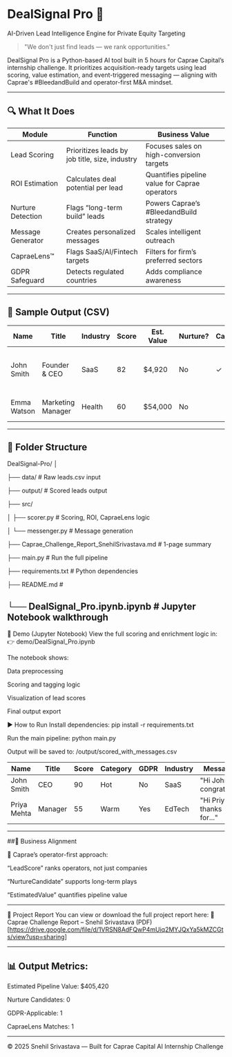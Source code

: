 # DealSignal Pro 🚀  
AI-Driven Lead Intelligence Engine for Private Equity Targeting

> "We don't just find leads — we rank opportunities."  

DealSignal Pro is a Python-based AI tool built in 5 hours for Caprae Capital’s internship challenge. It prioritizes acquisition-ready targets using lead scoring, value estimation, and event-triggered messaging — aligning with Caprae's #BleedandBuild and operator-first M&A mindset.

---

## 🔍 What It Does

| Module              | Function                                        | Business Value                                  |
|---------------------|-------------------------------------------------|--------------------------------------------------|
| Lead Scoring        | Prioritizes leads by job title, size, industry  | Focuses sales on high-conversion targets         |
| ROI Estimation      | Calculates deal potential per lead              | Quantifies pipeline value for Caprae operators   |
| Nurture Detection   | Flags “long-term build” leads                   | Powers Caprae’s #BleedandBuild strategy          |
| Message Generator   | Creates personalized messages                   | Scales intelligent outreach                      |
| CapraeLens™         | Flags SaaS/AI/Fintech targets                   | Filters for firm’s preferred sectors             |
| GDPR Safeguard      | Detects regulated countries                     | Adds compliance awareness                        |

---

## 💼 Sample Output (CSV)

| Name         | Title             | Industry | Score | Est. Value | Nurture? | CapraeLens | Message Preview                        |
|--------------|-------------------|----------|-------|------------|----------|------------|----------------------------------------|
| John Smith   | Founder & CEO     | SaaS     | 82    | $4,920     | No       | ✓          | “Hi John, I noticed your growth in…”   |
| Emma Watson  | Marketing Manager | Health   | 60    | $54,000    | No       |            | “Hi Emma, I’d love to connect…”        |

---

## 📁 Folder Structure

DealSignal-Pro/
│

├── data/ # Raw leads.csv input

├── output/ # Scored leads output

├── src/

│ ├── scorer.py # Scoring, ROI, CapraeLens logic

│ └── messenger.py # Message generation

├── Caprae_Challenge_Report_SnehilSrivastava.md  # 1-page summary

├── main.py # Run the full pipeline

├── requirements.txt # Python dependencies

├── README.md # 

└── DealSignal_Pro.ipynb.ipynb     # Jupyter Notebook walkthrough
---

📓 Demo (Jupyter Notebook)
View the full scoring and enrichment logic in:
👉 demo/DealSignal_Pro.ipynb

The notebook shows:

Data preprocessing

Scoring and tagging logic

Visualization of lead scores

Final output export

▶️ How to Run
Install dependencies:
pip install -r requirements.txt

Run the main pipeline:
python main.py

Output will be saved to:
/output/scored_with_messages.csv



| Name        | Title   | Score | Category | GDPR | Industry | Message                   |
| ----------- | ------- | ----- | -------- | ---- | -------- | ------------------------- |
| John Smith  | CEO     | 90    | Hot      | No   | SaaS     | "Hi John, congrats..."    |
| Priya Mehta | Manager | 55    | Warm     | Yes  | EdTech   | "Hi Priya, thanks for..." |



---

##🧠 Business Alignment

🎯 Caprae’s operator-first approach:

“LeadScore” ranks operators, not just companies

“NurtureCandidate” supports long-term plays

“EstimatedValue” quantifies pipeline value

---

📄 Project Report
You can view or download the full project report here:
📘 Caprae Challenge Report – Snehil Srivastava (PDF)
[https://drive.google.com/file/d/1VRSN8AdFQwP4mUiq2MYJQxYa5kMZCGts/view?usp=sharing]

---

## 📊 Output Metrics:


Estimated Pipeline Value: $405,420

Nurture Candidates: 0

GDPR-Applicable: 1

CapraeLens Matches: 1

---
© 2025 Snehil Srivastava — Built for Caprae Capital AI Internship Challenge
